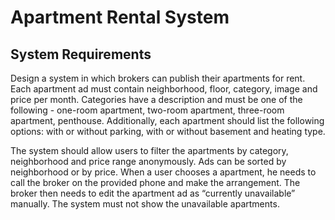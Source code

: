 # Apartment Rental System

## System Requirements

Design a system in which brokers can publish their apartments for rent.
Each apartment ad must contain neighborhood, floor, category, image and price per
month. Categories have a description and must be one of the following - one-room apartment, 
two-room apartment, three-room apartment, penthouse. Additionally, each apartment should
list the following options: with or without parking, with or without basement and
heating type.

The system should allow users to filter the apartments by category, neighborhood and
price range anonymously. Ads can be sorted by neighborhood or by price.
When a user chooses a apartment, he needs to call the broker on the provided phone
and make the arrangement. The broker then needs to edit the apartment ad as
“currently unavailable” manually. The system must not show the unavailable
apartments.
